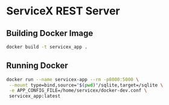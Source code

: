 # ServiceX REST Server

## Building Docker Image
```bash
docker build -t servicex_app .
```

## Running Docker 
```bash
docker run --name servicex-app --rm -p8000:5000 \
 --mount type=bind,source="$(pwd)"/sqlite,target=/sqlite \
 -e APP_CONFIG_FILE=/home/servicex/docker-dev.conf \
 servicex_app:latest
```
